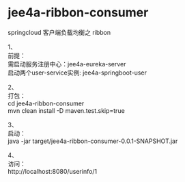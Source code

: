 # jee4a-ribbon-consumer

springcloud 客户端负载均衡之 ribbon<br>

1、<br>
前提：<br>
需启动服务注册中心：jee4a-eureka-server <br>
启动两个user-service实例: jee4a-springboot-user <br>

2、<br>
打包：<br>
cd jee4a-ribbon-consumer<br>
mvn clean install -D maven.test.skip=true<br>


3、<br>
启动：<br>
java -jar target/jee4a-ribbon-consumer-0.0.1-SNAPSHOT.jar<br>

4、<br>
访问：<br>
http://localhost:8080/userinfo/1<br>


